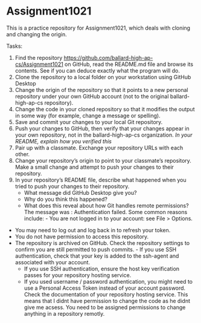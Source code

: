 # Assignment1021
This is a practice repository for Assignment1021, which deals with cloning and changing the origin.

Tasks:
1. Find the repository https://github.com/ballard-high-ap-cs/Assignment1021 on GitHub, read the README.md file and browse its contents. See if you can deduce exactly what the program will do.
2. Clone the repository to a local folder on your workstation using GitHub Desktop
3. Change the origin of the repository so that it points to a new personal repository under your own GitHub account (not to the original ballard-high-ap-cs repository).
4. Change the code in your cloned repository so that it modifies the output in some way (for example, change a message or spelling).
5. Save and commit your changes to your local Git repository.
6. Push your changes to GitHub, then verify that your changes appear in your own repository, not in the ballard-high-ap-cs organization.
  *In your README, explain how you verified this*
7. Pair up with a classmate. Exchange your repository URLs with each other.
8. Change your repository’s origin to point to your classmate’s repository. Make a small change and attempt to push your changes to their repository.
9. In your repository’s README file, describe what happened when you tried to push your changes to their repository.  
   * What message did GitHub Desktop give you?
   * Why do you think this happened?
   * What does this reveal about how Git handles remote permissions?
The message was :
Authentication failed. Some common reasons include: - You are not logged in to your account: see File > Options.
 - You may need to log out and log back in to refresh your token.
  - You do not have permission to access this repository.
   - The repository is archived on GitHub. Check the repository settings to confirm you are still permitted to push commits.
    - If you use SSH authentication, check that your key is added to the ssh-agent and associated with your account.
     - If you use SSH authentication, ensure the host key verification passes for your repository hosting service. 
     - If you used username / password authentication, you might need to use a Personal Access Token instead of your account password. Check the documentation of your repository hosting service.
     This means that I didnt have permission to change the code as he didnt give me acsess.
     You need to be assigned permissions to change anything in a repository remotly.